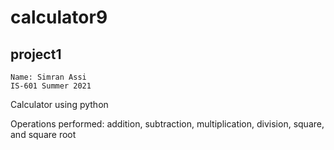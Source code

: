 # calculator9
##  project1 
    Name: Simran Assi
    IS-601 Summer 2021

Calculator using python

Operations performed: addition, subtraction, multiplication, division, square, and square root


